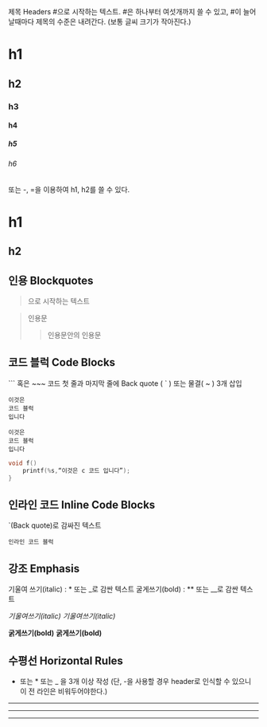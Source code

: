 제목 Headers
#으로 시작하는 텍스트.
#은 하나부터 여섯개까지 쓸 수 있고, #이 늘어날때마다 제목의 수준은 내려간다.
(보통 글씨 크기가 작아진다.)
# h1
## h2
### h3
#### h4
##### h5
###### h6

또는 -, =을 이용하여 h1, h2를 쓸 수 있다.

h1
===
h2
---

## 인용 Blockquotes
>으로 시작하는 텍스트

> 인용문
>> 인용문안의 인용문

## 코드 블럭 Code Blocks
``` 혹은 ~~~ 코드 첫 줄과 마지막 줄에 Back quote ( ` ) 또는 물결( ~ ) 3개 삽입

```
이것은
코드 블럭
입니다
```

~~~
이것은 
코드 블럭
입니다
~~~

```c
void f()
    printf(%s,“이것은 c 코드 입니다”);
}
```

## 인라인 코드 Inline Code Blocks
`(Back quote)로 감싸진 텍스트

 `인라인 코드 블럭`

## 강조 Emphasis
기울여 쓰기(italic) : * 또는 _로 감싼 텍스트
굴게쓰기(bold) : ** 또는 __로 감싼 텍스트

*기울여쓰기(italic)*
_기울여쓰기(italic)_

**굵게쓰기(bold)**
__굵게쓰기(bold)__

## 수평선 Horizontal Rules
- 또는 * 또는 _ 을 3개 이상 작성
(단, -을 사용할 경우 header로 인식할 수 있으니 이 전 라인은 비워두어야한다.)

---
***
___













